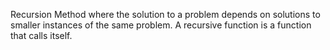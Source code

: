 Recursion
Method where the solution to a problem depends on solutions to smaller instances of the same problem. 
A recursive function is a function that calls itself.
